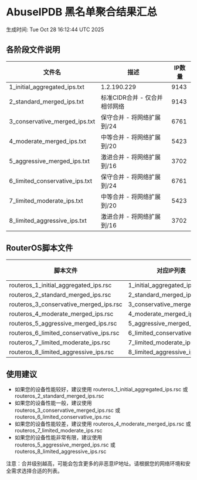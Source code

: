 # AbuseIPDB 黑名单聚合结果汇总
生成时间: Tue Oct 28 16:12:44 UTC 2025

## 各阶段文件说明

| 文件名 | 描述 | IP数量 |
|--------|------|--------|
| 1_initial_aggregated_ips.txt | 1.2.190.229 | 9143 |
| 2_standard_merged_ips.txt | 标准CIDR合并 - 仅合并相邻网络 | 9143 |
| 3_conservative_merged_ips.txt | 保守合并 - 将网络扩展到/24 | 6761 |
| 4_moderate_merged_ips.txt | 中等合并 - 将网络扩展到/20 | 5423 |
| 5_aggressive_merged_ips.txt | 激进合并 - 将网络扩展到/16 | 3702 |
| 6_limited_conservative_ips.txt | 保守合并 - 将网络扩展到/24 | 6761 |
| 7_limited_moderate_ips.txt | 中等合并 - 将网络扩展到/20 | 5423 |
| 8_limited_aggressive_ips.txt | 激进合并 - 将网络扩展到/16 | 3702 |

## RouterOS脚本文件

| 脚本文件 | 对应IP列表 | IP数量 |
|----------|------------|--------|
| routeros_1_initial_aggregated_ips.rsc | 1_initial_aggregated_ips.txt | 9143 |
| routeros_2_standard_merged_ips.rsc | 2_standard_merged_ips.txt | 9143 |
| routeros_3_conservative_merged_ips.rsc | 3_conservative_merged_ips.txt | 6761 |
| routeros_4_moderate_merged_ips.rsc | 4_moderate_merged_ips.txt | 5423 |
| routeros_5_aggressive_merged_ips.rsc | 5_aggressive_merged_ips.txt | 3702 |
| routeros_6_limited_conservative_ips.rsc | 6_limited_conservative_ips.txt | 6761 |
| routeros_7_limited_moderate_ips.rsc | 7_limited_moderate_ips.txt | 5423 |
| routeros_8_limited_aggressive_ips.rsc | 8_limited_aggressive_ips.txt | 3702 |

## 使用建议

- 如果您的设备性能较好，建议使用 routeros_1_initial_aggregated_ips.rsc 或 routeros_2_standard_merged_ips.rsc
- 如果您的设备性能一般，建议使用 routeros_3_conservative_merged_ips.rsc 或 routeros_6_limited_conservative_ips.rsc
- 如果您的设备性能较差，建议使用 routeros_4_moderate_merged_ips.rsc 或 routeros_7_limited_moderate_ips.rsc
- 如果您的设备性能非常有限，建议使用 routeros_5_aggressive_merged_ips.rsc 或 routeros_8_limited_aggressive_ips.rsc

注意：合并级别越高，可能会包含更多的非恶意IP地址。请根据您的网络环境和安全需求选择合适的列表。
